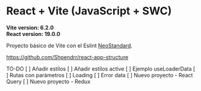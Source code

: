# React + Vite (JavaScript + SWC)
**Vite version: 6.2.0**  
**React version: 19.0.0**  

Proyecto básico de Vite con el Eslint [NeoStandard](https://github.com/neostandard/neostandard).

https://github.com/Shpendrr/react-app-structure

TO-DO
[ ] Añadir estilos
[ ] Añadir estilos active
[ ] Ejemplo useLoaderData
[ ] Rutas con parámetros
[ ] Loading
[ ] Error data
[ ] Nuevo proyecto - React Query
[ ] Nuevo proyecto - Redux